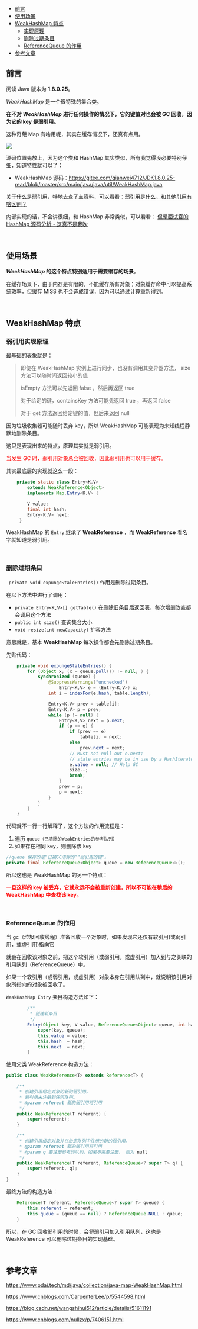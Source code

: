<div class="catalog">

- [前言](#t0)
- [使用场景](#t1)
- [WeakHashMap 特点](#t2)
  - [实现原理](#t21)
  - [删除过期条目](#t22)
  - [ReferenceQueue 的作用](#t23)
- [参考文章](#te)

</div>

## <span id="t0">前言</span>

阅读 Java 版本为 **1.8.0.25**。

_WeakHashMap_ 是一个很特殊的集合类。

**在不对 _WeakHashMap_ 进行任何操作的情况下，它的键值对也会被 GC 回收，因为它的 key 是弱引用。**

这种奇葩 Map 有啥用呢，其实在缓存情况下，还真有点用。

![](http://shiva.oss-cn-hangzhou.aliyuncs.com/emo/NM29O3L8D9OFYYR5LSQ.jpg)

源码位置先放上，因为这个类和 HashMap 其实类似，所有我觉得没必要特别仔细，知道特性就可以了：

- WeakHashMap 源码：<a href="https://gitee.com/qianwei4712/JDK1.8.0.25-read/blob/master/src/main/java/java/util/WeakHashMap.java" target="_blank">https://gitee.com/qianwei4712/JDK1.8.0.25-read/blob/master/src/main/java/java/util/WeakHashMap.java</a>

关于什么是弱引用，特地去查了点资料，可以看看：<a href="https://blog.csdn.net/m0_46144826/article/details/108246718" target="_blank">弱引用是什么，和其他引用有啥区别？</a>

内部实现的话，不会讲很细，和 HashMap 非常类似，可以看看： <a href="https://blog.csdn.net/m0_46144826/article/details/106300438" target="_blank">侃晕面试官的 HashMap 源码分析 - 这真不是我吹</a>

<br>

## <span id="t1">使用场景</span>

**_WeekHashMap_ 的这个特点特别适用于需要缓存的场景**。

在缓存场景下，由于内存是有限的，不能缓存所有对象；对象缓存命中可以提高系统效率，但缓存 MISS 也不会造成错误，因为可以通过计算重新得到。

<br>

## <span id="t2">WeakHashMap 特点</span>

### <span id="t21">弱引用实现原理</span>

最基础的表象就是：

> 即使在 WeakHashMap 实例上进行同步，也没有调用其变异器方法， size 方法可以随时间返回较小的值
>
> isEmpty 方法可以先返回 false ，然后再返回 true
>
> 对于给定的键，containsKey 方法可能先返回 true ，再返回 false
>
> 对于 get 方法返回给定键的值，但后来返回 null

因为垃圾收集器可能随时丢弃 key，所以 WeakHashMap 可能表现为未知线程静默地删除条目。

这只是表现出来的特点，原理其实就是弱引用。

<font color="red">当发生 GC 时，弱引用对象总会被回收，因此弱引用也可以用于缓存。</font>

其实最底层的实现就这么一段：

```java
    private static class Entry<K,V>
        extends WeakReference<Object>
        implements Map.Entry<K,V> {

        V value;
        final int hash;
        Entry<K,V> next;
     }
```

WeakHashMap 的 `Entry` 继承了 **WeakReference** ，而 **WeakReference** 看名字就知道是弱引用。

<br>

### <span id="t22">删除过期条目</span>

` private void expungeStaleEntries()` 作用是删除过期条目。

在以下方法中进行了调用：

- `private Entry<K,V>[] getTable()` 在删除旧条目后返回表，每次增删改查都会调用这个方法
- `public int size()` 查询集合大小
- `void resize(int newCapacity)` 扩容方法

意思就是，基本 **WeakHashMap** 每次操作都会先删除过期条目。

先贴代码：

```java
    private void expungeStaleEntries() {
        for (Object x; (x = queue.poll()) != null; ) {
            synchronized (queue) {
                @SuppressWarnings("unchecked")
                    Entry<K,V> e = (Entry<K,V>) x;
                int i = indexFor(e.hash, table.length);

                Entry<K,V> prev = table[i];
                Entry<K,V> p = prev;
                while (p != null) {
                    Entry<K,V> next = p.next;
                    if (p == e) {
                        if (prev == e)
                            table[i] = next;
                        else
                            prev.next = next;
                        // Must not null out e.next;
                        // stale entries may be in use by a HashIterator
                        e.value = null; // Help GC
                        size--;
                        break;
                    }
                    prev = p;
                    p = next;
                }
            }
        }
    }
```

代码就不一行一行解释了，这个方法的作用流程是：

1. 遍历 `queue（已清除的WeakEntries的参考队列）`
2. 如果存在相同 key，则删除该 key

```java
//queue 保存的是“已被GC清除的”“弱引用的键”。
private final ReferenceQueue<Object> queue = new ReferenceQueue<>();
```

所以这也是 WeakHashMap 的另一个特点：

<font color="red">**一旦这样的 key 被丢弃，它就永远不会被重新创建，所以不可能在稍后的 WeakHashMap 中查找该 key。**</font>

<br>

### <span id="t23">ReferenceQueue 的作用</span>

当 gc（垃圾回收线程）准备回收一个对象时，如果发现它还仅有软引用(或弱引用，或虚引用)指向它

就会在回收该对象之前，把这个软引用（或弱引用，或虚引用）加入到与之关联的引用队列（ReferenceQueue）中。

如果一个软引用（或弱引用，或虚引用）对象本身在引用队列中，就说明该引用对象所指向的对象被回收了。

`WeakHashMap Entry` 条目构造方法如下：

```java
        /**
         * 创建新条目
         */
        Entry(Object key, V value, ReferenceQueue<Object> queue, int hash, Entry<K,V> next) {
            super(key, queue);
            this.value = value;
            this.hash  = hash;
            this.next  = next;
        }
```

使用父类 WeakReference 构造方法：

```java
public class WeakReference<T> extends Reference<T> {

    /**
     * 创建引用给定对象的新的弱引用。
     * 新引用未注册到任何队列。
     * @param referent 新的弱引用将引用
     */
    public WeakReference(T referent) {
        super(referent);
    }

    /**
     * 创建引用给定对象并在给定队列中注册的新的弱引用。
     * @param referent 新的弱引用将引用
     * @param q 要注册参考的队列，如果不需要注册， 则为 null
     */
    public WeakReference(T referent, ReferenceQueue<? super T> q) {
        super(referent, q);
    }
}
```

最终方法的构造方法：

```java
    Reference(T referent, ReferenceQueue<? super T> queue) {
        this.referent = referent;
        this.queue = (queue == null) ? ReferenceQueue.NULL : queue;
    }
```

所以，在 GC 回收弱引用的时候，会将弱引用加入引用队列，这也是 WeakReference 可以删除过期条目的实现基础。

<br>

## <span id="te">参考文章</span>

<a href="https://www.pdai.tech/md/java/collection/java-map-WeakHashMap.html" target="_blank">https://www.pdai.tech/md/java/collection/java-map-WeakHashMap.html</a>

<a href="https://www.cnblogs.com/CarpenterLee/p/5544598.html" target="_blank">https://www.cnblogs.com/CarpenterLee/p/5544598.html</a>

<a href="https://blog.csdn.net/wangshihui512/article/details/51611191" target="_blank">https://blog.csdn.net/wangshihui512/article/details/51611191</a>

<a href="https://www.cnblogs.com/nullzx/p/7406151.html" target="_blank">https://www.cnblogs.com/nullzx/p/7406151.html</a>
